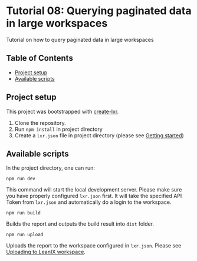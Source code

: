 # Tutorial 08: Querying paginated data in large workspaces

Tutorial on how to query paginated data in large workspaces

## Table of Contents

- [Project setup](#project-setup)
- [Available scripts](#available-scripts)

## Project setup

This project was bootstrapped with [create-lxr](https://github.com/fazendadosoftware/leanix/tree/master/packages/create-lxr).

1. Clone the repository.
1. Run `npm install` in project directory
1. Create a `lxr.json` file in project directory (please see [Getting started](https://github.com/leanix/leanix-reporting-cli#getting-started))

## Available scripts

In the project directory, one can run:

`npm run dev`

This command will start the local development server. Please make sure you have properly configured `lxr.json` first.
It will take the specified API Token from `lxr.json` and automatically do a login to the workspace.

`npm run build`

Builds the report and outputs the build result into `dist` folder.


`npm run upload`

Uploads the report to the workspace configured in `lxr.json`.
Please see [Uploading to LeanIX workspace](https://github.com/leanix/leanix-reporting-cli#uploading-to-leanix-workspace).